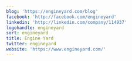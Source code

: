 ```yaml
---
blog: 'https://engineyard.com/blog'
facebook: 'http://facebook.com/engineyard'
linkedin: 'http://linkedin.com/company/114937'
logohandle: engineyard
sort: engineyard
title: Engine Yard
twitter: engineyard
website: 'https://www.engineyard.com/'
---
```


